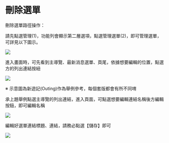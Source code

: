 # 刪除選單
刪除選單路徑操作：

請先點選管理(1)，功能列會顯示第二層選項，點選管理選單(2)，即可管理選單，可詳見以下圖示。

![](/_image/menu/ooAbDOk.png)

進入畫面時，可先看到主導覽、最新消息選單、頁尾，依據想要編輯的位置，點選方的列出連結按紐

![](/_image/menu/YtEFmU5.png)

※ 示意圖為新遊記(Outing)作為舉例參考，每個套版都會有所不同唷


承上題舉例點選主導覽的列出連結，進入頁面，可點選想要編輯連結名稱後方編輯按鈕，即可編輯名稱

![](/_image/menu/QWS1HWH.png)

編輯好選單連結標題、連結，請務必點選【儲存】即可

![](/_image/menu/xVVMdB0.png)
